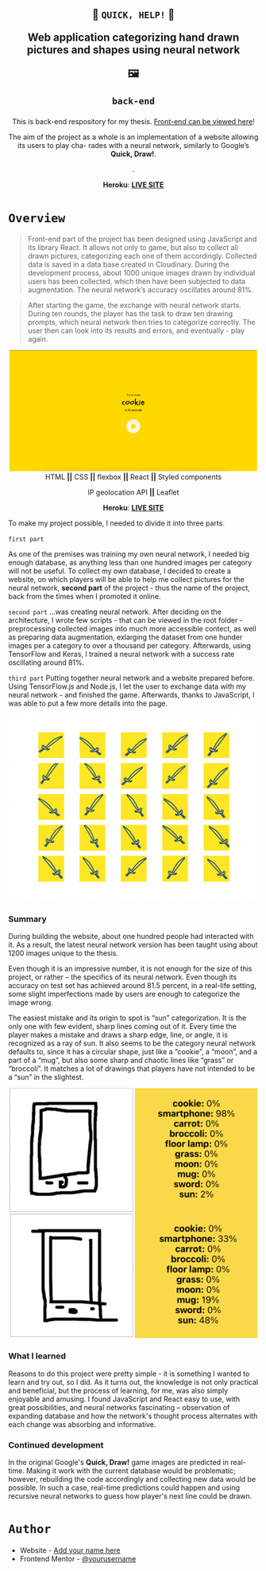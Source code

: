 <h2 align="center">
  
  🧠 <code>QUICK, HELP!</code> 🧠
  
  Web application categorizing hand drawn pictures and shapes using neural network
  
  🖼️
  
  <code>back-end</code> </h2>

<div align="center">
This is back-end respository for my thesis. <a href="https://github.com/OktawiaRogowicz/neural-network-front">Front-end can be viewed here</a>! 

The aim of the project as a whole is an implementation of a website allowing its users to play cha-
  rades with a neural network, similarly to Google’s <b>Quick, Draw!</b>. 
  
.

<strong>Heroku</strong>: <a href="neural-network-react.herokuapp.com"><strong>LIVE SITE</strong></a>
</div>

<h1><code>Overview</code></h1>

> Front-end part of the project has been designed using JavaScript and its library React. It
allows not only to game, but also to collect all drawn pictures, categorizing each one of
them accordingly. Collected data is saved in a data base created in Cloudinary. During
the development process, about 1000 unique images drawn by individual users has been
collected, which then have been subjected to data augmentation. The neural network’s
accuracy oscillates around 81%.

> After starting the game, the exchange with neural network starts. During ten rounds,
the player has the task to draw ten drawing prompts, which neural network then tries to
categorize correctly. The user then can look into its results and errors, and eventually -
play again.



<div align="center">
  <img src="https://github.com/OktawiaRogowicz/neural-network-front/blob/main/utils/images/collecting3.png?raw=true"
    alt="Screenshot" width="500"/>
</div>



<div align="center">
  HTML <strong>||</strong> CSS <strong>||</strong> flexbox <strong>||</strong> React <strong>||</strong> Styled components
  
  IP geolocation API <strong>||</strong> Leaflet
  
<strong>Heroku</strong>: <a href="neural-network-react.herokuapp.com"><strong>LIVE SITE</strong></a>
</div>


To make my project possible, I needed to divide it into three parts.

<code>first part</code>

As one of the premises was training my own neural network, I needed big enough database, as anything less than one hundred images per category will not be useful. To collect my own database, I decided to create a website, on which players will be able to help me collect pictures for the neural network, <b>second part</b> of the project - thus the name of the project, back from the times when I promoted it online.

<code>second part</code>
...was creating neural network. After deciding on the architecture, I wrote few scripts - that can be viewed in the root folder - preprocessing collected images into much more accessible contect, as well as preparing data augmentation, exlarging the dataset from one hunder images per a category to over a thousand per category. Afterwards, using TensorFlow and Keras, I trained a neural network with a success rate oscillating around 81%. 

<code>third part</code>
Putting together neural network and a website prepared before. Using TensorFlow.js and Node.js, I let the user to exchange data with my neural network - and finished the game. Afterwards, thanks to JavaScript, I was able to put a few more details into the page.

<div align="center">
  <img src="https://github.com/OktawiaRogowicz/neural-network-front/blob/main/utils/images/swordDataAug.png?raw=true"
    alt="Screenshot" width="500"/>
</div>

### Summary

During building the website, about one hundred people had interacted with it. As a result, the latest neural network version has been taught using about 1200 images unique to the thesis.

Even though it is an impressive number, it is not enough for the size of this project, or rather – the specifics of its neural network. Even though its accuracy on test set has achieved around 81.5 percent, in a real-life setting, some slight imperfections made by users are enough to categorize the image wrong. 

The easiest mistake and its origin to spot is “sun” categorization. It is the only one with few evident, sharp lines coming out of it. Every time the player makes a mistake and draws a sharp edge, line, or angle, it is recognized as a ray of sun. It also seems to be the category neural network defaults to, since it has a circular shape, just like a “cookie”, a “moon”,  and a part of a “mug”, but also some sharp and chaotic lines like “grass” or “broccoli”. It matches a lot of drawings that players have not intended to be a “sun” in the slightest. 

<div align="center">
  <img src="https://github.com/OktawiaRogowicz/neural-network-front/blob/main/utils/images/compareSmartphone.png?raw=true"
    alt="Screenshot" width="500"/>
</div>

### What I learned

Reasons to do this project were pretty simple - it is something I wanted to learn and try out, so I did. As it turns out, the knowledge is not only practical and beneficial, but the process of learning, for me, was also simply enjoyable and amusing. I found JavaScript and React easy to use, with great possibilities, and neural networks fascinating – observation of expanding database and how the network's thought process alternates with each change was absorbing and informative.

### Continued development

In the original Google's <b>Quick, Draw!</b> game images are predicted in real-time. Making it work with the current database would be problematic; however, rebuilding the code accordingly and collecting new data would be possible. In such a case, real-time predictions could happen and using recursive neural networks to guess how player's next line could be drawn.

<h1><code>Author</code></h1>

- Website - [Add your name here](https://www.your-site.com)
- Frontend Mentor - [@yourusername](https://www.frontendmentor.io/profile/yourusername)
